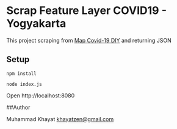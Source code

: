 # Scrap Feature Layer COVID19 - Yogyakarta

This project scraping from [Map Covid-19 DIY](https://corona.jogjaprov.go.id/map-covid-19-diy) and returning JSON

## Setup

`npm install`

`node index.js`

Open http://localhost:8080

##Author

Muhammad Khayat
khayatzen@gmail.com
